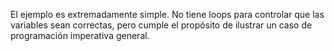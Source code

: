El ejemplo es extremadamente simple. No tiene loops para controlar que las variables sean correctas, pero cumple el propósito de ilustrar un caso de programación imperativa general.
